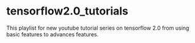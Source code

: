 # tensorflow2.0_tutorials
This playlist for new youtube tutorial series on tensorflow 2.0 from using basic features to advances features.
